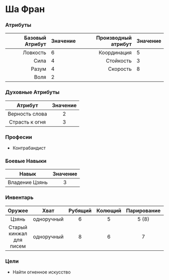 # Ша Фран

### Атрибуты
| Базовый Атрибут  | Значение | Производный атрибут | Значение | 
|-----------------:|:---------|--------------------:|:---------|
| Ловкость         |    6     | Координация         | 5        |
| Сила             |    4     | Стойкость           | 3        |
| Разум            |    4     | Скорость            | 8        | 
| Воля             |    2     |                     |          | 

### Духовные Атрибуты
| Атрибут          | Значение |
|:----------------:|:--------:|
| Верность слова   |   2      |
| Страсть к огня   |   3      |

### Професии
 + Контрабандист

### Боевые Навыки
| Навык          | Значение |
|:--------------:|:--------:|
| Владение Цзянь | 3        |

### Инвентарь
| Оружее                  | Хват       | Рубящий | Колющий | Парирование | Урон |
|:-----------------------:|:----------:|:-------:|:-------:|:-----------:|:----:|
| Цзянь                   | одноручный | 6       | 5       | 5 (8)       | 0    |
| Старый кинжал для писем | одноручный | 8       | 6       | 7           | -2   |


### Цели
 + Найти огненное искусство

